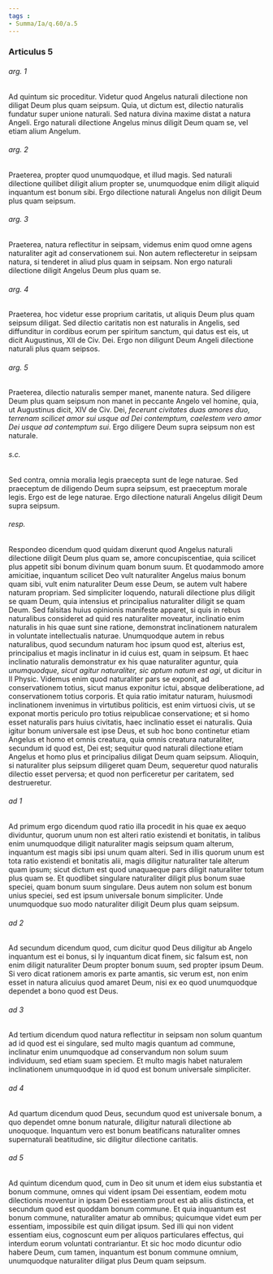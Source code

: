 ```yaml
---
tags : 
- Summa/Ia/q.60/a.5
---
```


### Articulus 5

###### arg. 1
Ad quintum sic proceditur. Videtur quod Angelus naturali dilectione non diligat Deum plus quam seipsum. Quia, ut dictum est, dilectio naturalis fundatur super unione naturali. Sed natura divina maxime distat a natura Angeli. Ergo naturali dilectione Angelus minus diligit Deum quam se, vel etiam alium Angelum.

###### arg. 2
Praeterea, propter quod unumquodque, et illud magis. Sed naturali dilectione quilibet diligit alium propter se, unumquodque enim diligit aliquid inquantum est bonum sibi. Ergo dilectione naturali Angelus non diligit Deum plus quam seipsum.

###### arg. 3
Praeterea, natura reflectitur in seipsam, videmus enim quod omne agens naturaliter agit ad conservationem sui. Non autem reflecteretur in seipsam natura, si tenderet in aliud plus quam in seipsam. Non ergo naturali dilectione diligit Angelus Deum plus quam se.

###### arg. 4
Praeterea, hoc videtur esse proprium caritatis, ut aliquis Deum plus quam seipsum diligat. Sed dilectio caritatis non est naturalis in Angelis, sed diffunditur in cordibus eorum per spiritum sanctum, qui datus est eis, ut dicit Augustinus, XII de Civ. Dei. Ergo non diligunt Deum Angeli dilectione naturali plus quam seipsos.

###### arg. 5
Praeterea, dilectio naturalis semper manet, manente natura. Sed diligere Deum plus quam seipsum non manet in peccante Angelo vel homine, quia, ut Augustinus dicit, XIV de Civ. Dei, *fecerunt civitates duas amores duo, terrenam scilicet amor sui usque ad Dei contemptum, caelestem vero amor Dei usque ad contemptum sui*. Ergo diligere Deum supra seipsum non est naturale.

###### s.c.
Sed contra, omnia moralia legis praecepta sunt de lege naturae. Sed praeceptum de diligendo Deum supra seipsum, est praeceptum morale legis. Ergo est de lege naturae. Ergo dilectione naturali Angelus diligit Deum supra seipsum.

###### resp.
Respondeo dicendum quod quidam dixerunt quod Angelus naturali dilectione diligit Deum plus quam se, amore concupiscentiae, quia scilicet plus appetit sibi bonum divinum quam bonum suum. Et quodammodo amore amicitiae, inquantum scilicet Deo vult naturaliter Angelus maius bonum quam sibi, vult enim naturaliter Deum esse Deum, se autem vult habere naturam propriam. Sed simpliciter loquendo, naturali dilectione plus diligit se quam Deum, quia intensius et principalius naturaliter diligit se quam Deum. Sed falsitas huius opinionis manifeste apparet, si quis in rebus naturalibus consideret ad quid res naturaliter moveatur, inclinatio enim naturalis in his quae sunt sine ratione, demonstrat inclinationem naturalem in voluntate intellectualis naturae. Unumquodque autem in rebus naturalibus, quod secundum naturam hoc ipsum quod est, alterius est, principalius et magis inclinatur in id cuius est, quam in seipsum. Et haec inclinatio naturalis demonstratur ex his quae naturaliter aguntur, quia *unumquodque, sicut agitur naturaliter, sic aptum natum est agi*, ut dicitur in II Physic. Videmus enim quod naturaliter pars se exponit, ad conservationem totius, sicut manus exponitur ictui, absque deliberatione, ad conservationem totius corporis. Et quia ratio imitatur naturam, huiusmodi inclinationem invenimus in virtutibus politicis, est enim virtuosi civis, ut se exponat mortis periculo pro totius reipublicae conservatione; et si homo esset naturalis pars huius civitatis, haec inclinatio esset ei naturalis. Quia igitur bonum universale est ipse Deus, et sub hoc bono continetur etiam Angelus et homo et omnis creatura, quia omnis creatura naturaliter, secundum id quod est, Dei est; sequitur quod naturali dilectione etiam Angelus et homo plus et principalius diligat Deum quam seipsum. Alioquin, si naturaliter plus seipsum diligeret quam Deum, sequeretur quod naturalis dilectio esset perversa; et quod non perficeretur per caritatem, sed destrueretur.

###### ad 1
Ad primum ergo dicendum quod ratio illa procedit in his quae ex aequo dividuntur, quorum unum non est alteri ratio existendi et bonitatis, in talibus enim unumquodque diligit naturaliter magis seipsum quam alterum, inquantum est magis sibi ipsi unum quam alteri. Sed in illis quorum unum est tota ratio existendi et bonitatis alii, magis diligitur naturaliter tale alterum quam ipsum; sicut dictum est quod unaquaeque pars diligit naturaliter totum plus quam se. Et quodlibet singulare naturaliter diligit plus bonum suae speciei, quam bonum suum singulare. Deus autem non solum est bonum unius speciei, sed est ipsum universale bonum simpliciter. Unde unumquodque suo modo naturaliter diligit Deum plus quam seipsum.

###### ad 2
Ad secundum dicendum quod, cum dicitur quod Deus diligitur ab Angelo inquantum est ei bonus, si ly inquantum dicat finem, sic falsum est, non enim diligit naturaliter Deum propter bonum suum, sed propter ipsum Deum. Si vero dicat rationem amoris ex parte amantis, sic verum est, non enim esset in natura alicuius quod amaret Deum, nisi ex eo quod unumquodque dependet a bono quod est Deus.

###### ad 3
Ad tertium dicendum quod natura reflectitur in seipsam non solum quantum ad id quod est ei singulare, sed multo magis quantum ad commune, inclinatur enim unumquodque ad conservandum non solum suum individuum, sed etiam suam speciem. Et multo magis habet naturalem inclinationem unumquodque in id quod est bonum universale simpliciter.

###### ad 4
Ad quartum dicendum quod Deus, secundum quod est universale bonum, a quo dependet omne bonum naturale, diligitur naturali dilectione ab unoquoque. Inquantum vero est bonum beatificans naturaliter omnes supernaturali beatitudine, sic diligitur dilectione caritatis.

###### ad 5
Ad quintum dicendum quod, cum in Deo sit unum et idem eius substantia et bonum commune, omnes qui vident ipsam Dei essentiam, eodem motu dilectionis moventur in ipsam Dei essentiam prout est ab aliis distincta, et secundum quod est quoddam bonum commune. Et quia inquantum est bonum commune, naturaliter amatur ab omnibus; quicumque videt eum per essentiam, impossibile est quin diligat ipsum. Sed illi qui non vident essentiam eius, cognoscunt eum per aliquos particulares effectus, qui interdum eorum voluntati contrariantur. Et sic hoc modo dicuntur odio habere Deum, cum tamen, inquantum est bonum commune omnium, unumquodque naturaliter diligat plus Deum quam seipsum.

